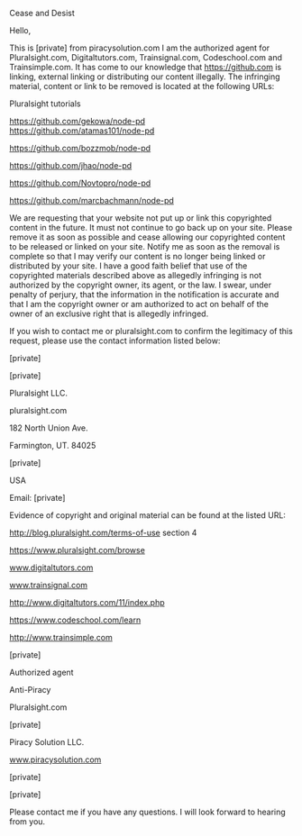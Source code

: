 Cease and Desist

Hello,

This is [private] from piracysolution.com I am the authorized agent for
Pluralsight.com, Digitaltutors.com, Trainsignal.com, Codeschool.com and
Trainsimple.com. It has come to our knowledge that https://github.com is
linking, external linking or distributing our content illegally. The
infringing material, content or link to be removed is located at the
following URLs:

Pluralsight tutorials  
 
https://github.com/gekowa/node-pd  
https://github.com/atamas101/node-pd  

https://github.com/bozzmob/node-pd  

https://github.com/jhao/node-pd  

https://github.com/Novtopro/node-pd  

https://github.com/marcbachmann/node-pd  

We are requesting that your website not put up or link this copyrighted
content in the future. It must not continue to go back up on your site.
Please remove it as soon as possible and cease allowing our copyrighted
content to be released or linked on your site. Notify me as soon as the
removal is complete so that I may verify our content is no longer being
linked or distributed by your site. I have a good faith belief that use of
the copyrighted materials described above as allegedly infringing is not
authorized by the copyright owner, its agent, or the law. I swear, under
penalty of perjury, that the information in the notification is accurate and
that I am the copyright owner or am authorized to act on behalf of the owner
of an exclusive right that is allegedly infringed.

If you wish to contact me or pluralsight.com to confirm the legitimacy of
this request, please use the contact information listed below:

[private]  

[private]  

Pluralsight LLC.  

pluralsight.com  

182 North Union Ave.  

Farmington, UT. 84025  

[private]  

USA

Email: [private]  

Evidence of copyright and original material can be found at the listed URL:  

http://blog.pluralsight.com/terms-of-use section 4  

https://www.pluralsight.com/browse  

www.digitaltutors.com  

www.trainsignal.com  

http://www.digitaltutors.com/11/index.php  

https://www.codeschool.com/learn  

http://www.trainsimple.com  

[private]  

Authorized agent

Anti-Piracy

Pluralsight.com

[private]  

Piracy Solution LLC.

www.piracysolution.com  

[private]  

[private]  

Please contact me if you have any questions. I will look forward to hearing
from you.
